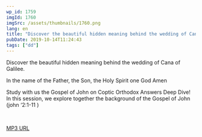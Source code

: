 ```yaml
---
wp_id: 1759
imgId: 1760
imgSrc: /assets/thumbnails/1760.png
lang: en
title: "Discover the beautiful hidden meaning behind the wedding of Cana of Galilee. by Fr. Gabriel Wissa"
pubDate: 2019-10-14T11:24:43
tags: ["dd"]
---
```

<!-- page: 6 -->

<p>Discover the beautiful hidden meaning behind the wedding of Cana of Galilee.</p>
<p>In the name of the Father, the Son, the Holy Spirit one God Amen</p>
<p>Study with us the Gospel of John on Coptic Orthodox Answers Deep Dive!<br />
In this session, we explore together the background of the Gospel of John (john ‘2:1-11 )</p>
<p>&nbsp;</p>
<p><a href="https://drive.google.com/open?id=1RelEG2Y4Rx9Yqy2TO9Asop_V7hhP0tlA">MP3 URL</a></p>

